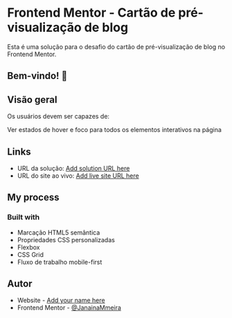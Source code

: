 # Frontend Mentor - Cartão de pré-visualização de blog

Esta é uma solução para o desafio do cartão de pré-visualização de blog no Frontend Mentor. 

## Bem-vindo! 👋

## Visão geral

Os usuários devem ser capazes de:

Ver estados de hover e foco para todos os elementos interativos na página

## Links
- URL da solução: [Add solution URL here]([https://your-solution-url.com](https://www.frontendmentor.io/challenges/blog-preview-card-ckPaj01IcS?tab=solutions))
- URL do site ao vivo: [Add live site URL here]([https://your-live-site-url.com](https://janainammeira.github.io/FrontEndMentor---Blog-preview-card/))

## My process

### Built with

- Marcação HTML5 semântica
- Propriedades CSS personalizadas
- Flexbox
- CSS Grid
- Fluxo de trabalho mobile-first

## Autor

- Website - [Add your name here]([https://www.your-site.com](https://janainammeira.github.io/FrontEndMentor---Blog-preview-card/))
- Frontend Mentor - [@JanainaMmeira]([https://www.frontendmentor.io/profile/yourusername](https://www.frontendmentor.io/profile/JanainaMmeira))

